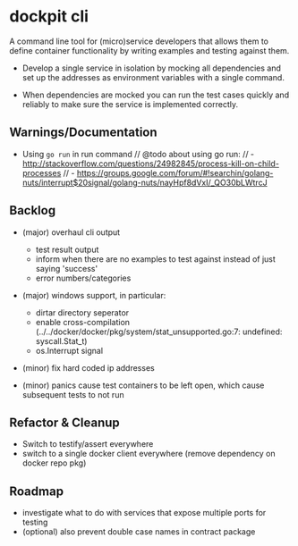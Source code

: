 dockpit cli
===========
A command line tool for (micro)service developers that allows them to define container functionality by writing examples and testing against them.

- Develop a single service in isolation by mocking all dependencies and set up the addresses as environment variables with a single command.

- When dependencies are mocked you can run the test cases quickly and reliably to make sure the service is implemented correctly.

## Warnings/Documentation
- Using `go run` in run command
	// @todo about using go run:
	// - http://stackoverflow.com/questions/24982845/process-kill-on-child-processes
	// - https://groups.google.com/forum/#!searchin/golang-nuts/interrupt$20signal/golang-nuts/nayHpf8dVxI/_QO30bLWtrcJ

## Backlog
- (major) overhaul cli output
	* test result output
	* inform when there are no examples to test against instead of just saying 'success'
	* error numbers/categories
- (major) windows support, in particular:
	* dirtar directory seperator
	* enable cross-compilation (../../docker/docker/pkg/system/stat_unsupported.go:7: undefined: syscall.Stat_t)
	* os.Interrupt signal

- (minor) fix hard coded ip addresses
- (minor) panics cause test containers to be left open, which cause subsequent tests to not run


## Refactor & Cleanup
- Switch to testify/assert everywhere
- switch to a single docker client everywhere (remove dependency on docker repo pkg)

## Roadmap
- investigate what to do with services that expose multiple ports for testing
- (optional) also prevent double case names in contract package